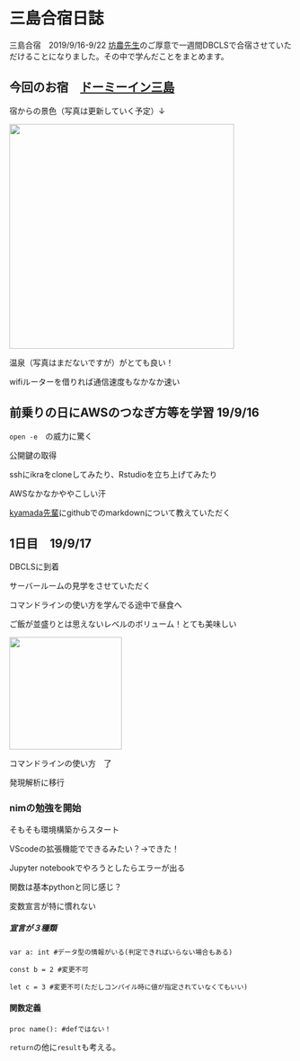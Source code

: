 # 三島合宿日誌
三島合宿　2019/9/16-9/22
[坊農先生](https://twitter.com/bonohu)のご厚意で一週間DBCLSで合宿させていただけることになりました。その中で学んだことをまとめます。

## 今回のお宿　[ドーミーイン三島](https://www.hotespa.net/hotels/mishima/)

宿からの景色（写真は更新していく予定）↓

<img src="https://user-images.githubusercontent.com/48924412/64964513-2c56d580-d8d6-11e9-9df7-f5c87731c9ff.jpg" width="400">



温泉（写真はまだないですが）がとても良い！

wifiルーターを借りれば通信速度もなかなか速い


## 前乗りの日にAWSのつなぎ方等を学習 19/9/16

```open -e```　の威力に驚く

公開鍵の取得

sshにikraをcloneしてみたり、Rstudioを立ち上げてみたり

AWSなかなかややこしい汗


[kyamada先輩](https://github.com/ykohki)にgithubでのmarkdownについて教えていただく　

## 1日目　19/9/17

DBCLSに到着

サーバールームの見学をさせていただく

コマンドラインの使い方を学んでる途中で昼食へ

ご飯が並盛りとは思えないレベルのボリューム！とても美味しい

<img src="https://user-images.githubusercontent.com/48924412/65013210-2fdd7180-d955-11e9-8ed8-99fd42b6f55d.jpg" width="200">

コマンドラインの使い方　了

発現解析に移行





### nimの勉強を開始

 そもそも環境構築からスタート

 VScodeの拡張機能でできるみたい？→できた！

 Jupyter notebookでやろうとしたらエラーが出る

 関数は基本pythonと同じ感じ？

 変数宣言が特に慣れない

 ##### 宣言が３種類

 ```var a: int #データ型の情報がいる(判定できればいらない場合もある)```

 ```const b = 2 #変更不可```

 ```let c = 3 #変更不可(ただしコンパイル時に値が指定されていなくてもいい)```

 #### 関数定義

 ```proc name(): #defではない！```

```return```の他に```result```も考える。
